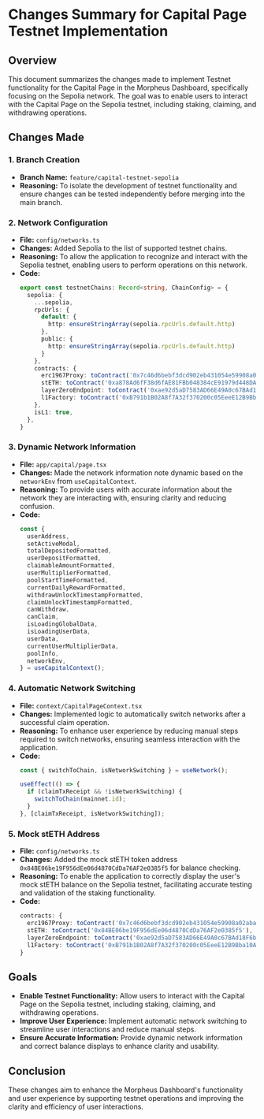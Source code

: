 # Changes Summary for Capital Page Testnet Implementation

## Overview
This document summarizes the changes made to implement Testnet functionality for the Capital Page in the Morpheus Dashboard, specifically focusing on the Sepolia network. The goal was to enable users to interact with the Capital Page on the Sepolia testnet, including staking, claiming, and withdrawing operations.

## Changes Made

### 1. Branch Creation
- **Branch Name:** `feature/capital-testnet-sepolia`
- **Reasoning:** To isolate the development of testnet functionality and ensure changes can be tested independently before merging into the main branch.

### 2. Network Configuration
- **File:** `config/networks.ts`
- **Changes:** Added Sepolia to the list of supported testnet chains.
- **Reasoning:** To allow the application to recognize and interact with the Sepolia testnet, enabling users to perform operations on this network.
- **Code:**
  ```typescript
  export const testnetChains: Record<string, ChainConfig> = {
    sepolia: {
      ...sepolia,
      rpcUrls: {
        default: {
          http: ensureStringArray(sepolia.rpcUrls.default.http)
        },
        public: {
          http: ensureStringArray(sepolia.rpcUrls.default.http)
        }
      },
      contracts: {
        erc1967Proxy: toContract('0x7c46d6bebf3dcd902eb431054e59908a02aba524'),
        stETH: toContract('0xa878Ad6fF38d6fAE81FBb048384cE91979d448DA'),
        layerZeroEndpoint: toContract('0xae92d5aD7583AD66E49A0c67BAd18F6ba52dDDc1'),
        l1Factory: toContract('0xB791b1B02A8f7A32f370200c05EeeE12B9Bba10A')
      },
      isL1: true,
    },
  }
  ```

### 3. Dynamic Network Information
- **File:** `app/capital/page.tsx`
- **Changes:** Made the network information note dynamic based on the `networkEnv` from `useCapitalContext`.
- **Reasoning:** To provide users with accurate information about the network they are interacting with, ensuring clarity and reducing confusion.
- **Code:**
  ```typescript
  const {
    userAddress,
    setActiveModal,
    totalDepositedFormatted,
    userDepositFormatted,
    claimableAmountFormatted,
    userMultiplierFormatted,
    poolStartTimeFormatted,
    currentDailyRewardFormatted,
    withdrawUnlockTimestampFormatted,
    claimUnlockTimestampFormatted,
    canWithdraw,
    canClaim,
    isLoadingGlobalData,
    isLoadingUserData,
    userData,
    currentUserMultiplierData,
    poolInfo,
    networkEnv,
  } = useCapitalContext();
  ```

### 4. Automatic Network Switching
- **File:** `context/CapitalPageContext.tsx`
- **Changes:** Implemented logic to automatically switch networks after a successful claim operation.
- **Reasoning:** To enhance user experience by reducing manual steps required to switch networks, ensuring seamless interaction with the application.
- **Code:**
  ```typescript
  const { switchToChain, isNetworkSwitching } = useNetwork();
  
  useEffect(() => {
    if (claimTxReceipt && !isNetworkSwitching) {
      switchToChain(mainnet.id);
    }
  }, [claimTxReceipt, isNetworkSwitching]);
  ```

### 5. Mock stETH Address
- **File:** `config/networks.ts`
- **Changes:** Added the mock stETH token address `0x84BE06be19F956dEe06d4870CdDa76AF2e0385f5` for balance checking.
- **Reasoning:** To enable the application to correctly display the user's mock stETH balance on the Sepolia testnet, facilitating accurate testing and validation of the staking functionality.
- **Code:**
  ```typescript
  contracts: {
    erc1967Proxy: toContract('0x7c46d6bebf3dcd902eb431054e59908a02aba524'),
    stETH: toContract('0x84BE06be19F956dEe06d4870CdDa76AF2e0385f5'),
    layerZeroEndpoint: toContract('0xae92d5aD7583AD66E49A0c67BAd18F6ba52dDDc1'),
    l1Factory: toContract('0xB791b1B02A8f7A32f370200c05EeeE12B9Bba10A')
  }
  ```

## Goals
- **Enable Testnet Functionality:** Allow users to interact with the Capital Page on the Sepolia testnet, including staking, claiming, and withdrawing operations.
- **Improve User Experience:** Implement automatic network switching to streamline user interactions and reduce manual steps.
- **Ensure Accurate Information:** Provide dynamic network information and correct balance displays to enhance clarity and usability.

## Conclusion
These changes aim to enhance the Morpheus Dashboard's functionality and user experience by supporting testnet operations and improving the clarity and efficiency of user interactions. 